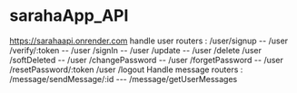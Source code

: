 # sarahaApp_API
https://sarahaapi.onrender.com
handle user routers :
/user/signup  -- /user /verify/:token  -- /user /signIn  -- /user /update  -- /user /delete
/user /softDeleted --  /user /changePassword -- /user /forgetPassword -- /user /resetPassword/:token
/user /logout
Handle message routers :
/message/sendMessage/:id   --- /message/getUserMessages
